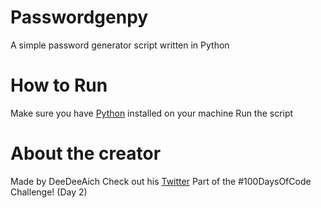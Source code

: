 # Passwordgenpy
A simple password generator script written in Python

# How to Run
Make sure you have [Python](https://python.org) installed on your machine
Run the script

# About the creator
Made by DeeDeeAich
Check out his [Twitter](https://twitter.com/deedeeaich)
Part of the #100DaysOfCode Challenge! (Day 2)
